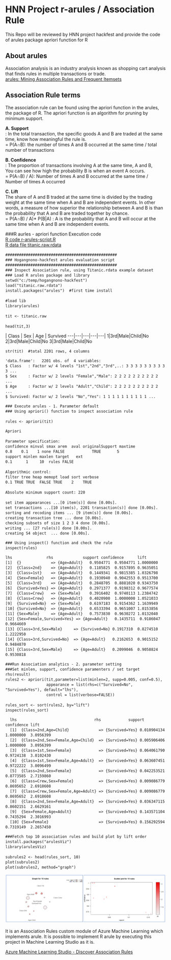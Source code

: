 # HNN Project r-arules / Association Rule
This Repo will be reviewed by HNN project hackfest and provide the code of arules package apriori function for R

## About arules
Association analysis is an industry analysis known as shopping cart analysis that finds rules in multiple transactions or trade.  
[arules: Mining Association Rules and Frequent Itemsets](https://cran.r-project.org/web/packages/arules/index.html)  

## Association Rule terms
The association rule can be found using the apriori function in the arules, the package of R. The apriori function is an algorithm for pruning by minimum support.  

**A. Support**  
: In the total transaction, the specific goods A and B are traded at the same time, know how meaningful the rule is.  
= P(A∩B): the number of times A and B occurred at the same time / total number of transactions  

**B. Confidence**  
: The proportion of transactions involving A at the same time, A and B,  
You can see how high the probability B is when an event A occurs.  
= P(A∩B) / A): Number of times A and B occurred at the same time / Number of times A occurred  

**C. Lift**  
The share of A and B traded at the same time is divided by the trading weight at the same time when A and B are independent events. In other words, a measure of how superior the relationship between A and B is than the probability that A and B are traded together by chance.  
= P(A∩B) / A)* P(B|A) : A is the probability that A and B will occur at the same time when A and B are independent events.  

###R aurles - apriori function Execution code  
[R code r-arules-script.R](r-arules-script.R)  
[R data file titanic.raw.rdata](data/titanic.raw.rdata)  

```
#################################################
### Hogangnono-hackfest arules evaluation script
#################################################
### Inspect Association rule, using Titanic.rdata example dataset 
### Load R arules package and library
setwd("c:/temp/hogangnono-hackfest")
load("titanic.raw.rdata")
install.packages("arules")  #first time install

#load lib
library(arules)

tit <- titanic.raw

head(tit,3)
```

| Class | Sex  | Age | Survived
---|---|---|---|---|
1|3rd|Male|Child|No
2|3rd|Male|Child|No
3|3rd|Male|Child|No

```
str(tit)  #total 2201 rows, 4 columns
```
  
```
'data.frame':	2201 obs. of  4 variables:
$ Class   : Factor w/ 4 levels "1st","2nd","3rd",..: 3 3 3 3 3 3 3 3 3 3 ...
$ Sex     : Factor w/ 2 levels "Female","Male": 2 2 2 2 2 2 2 2 2 2 ...
$ Age     : Factor w/ 2 levels "Adult","Child": 2 2 2 2 2 2 2 2 2 2 ...
$ Survived: Factor w/ 2 levels "No","Yes": 1 1 1 1 1 1 1 1 1 1 ...
```

```
### Execute arules - 1. Parameter default
### Using apriori() function to inspect association rule

rules <- apriori(tit)
```
  
```
Apriori

Parameter specification:
confidence minval smax arem  aval originalSupport maxtime
0.8    0.1    1 none FALSE            TRUE       5
support minlen maxlen target   ext
0.1      1     10  rules FALSE

Algorithmic control:
filter tree heap memopt load sort verbose
0.1 TRUE TRUE  FALSE TRUE    2    TRUE

Absolute minimum support count: 220 

set item appearances ...[0 item(s)] done [0.00s].
set transactions ...[10 item(s), 2201 transaction(s)] done [0.00s].
sorting and recoding items ... [9 item(s)] done [0.00s].
creating transaction tree ... done [0.00s].
checking subsets of size 1 2 3 4 done [0.00s].
writing ... [27 rule(s)] done [0.00s].
creating S4 object  ... done [0.00s].
```

```
### Using inspect() function and check the rule
inspect(rules)
```
  
```
lhs               rhs             support confidence      lift
[1]  {}             => {Age=Adult}   0.9504771  0.9504771 1.0000000
[2]  {Class=2nd}    => {Age=Adult}   0.1185825  0.9157895 0.9635051
[3]  {Class=1st}    => {Age=Adult}   0.1449341  0.9815385 1.0326798
[4]  {Sex=Female}   => {Age=Adult}   0.1930940  0.9042553 0.9513700
[5]  {Class=3rd}    => {Age=Adult}   0.2848705  0.8881020 0.9343750
[6]  {Survived=Yes} => {Age=Adult}   0.2971377  0.9198312 0.9677574
[7]  {Class=Crew}   => {Sex=Male}    0.3916402  0.9740113 1.2384742
[8]  {Class=Crew}   => {Age=Adult}   0.4020900  1.0000000 1.0521033
[9]  {Survived=No}  => {Sex=Male}    0.6197183  0.9154362 1.1639949
[10] {Survived=No}  => {Age=Adult}   0.6533394  0.9651007 1.0153856
[11] {Sex=Male}     => {Age=Adult}   0.7573830  0.9630272 1.0132040
[12] {Sex=Female,Survived=Yes} => {Age=Adult}   0.1435711  0.9186047 0.9664669
[13] {Class=3rd,Sex=Male}     => {Survived=No} 0.1917310  0.8274510 1.2222950
[14] {Class=3rd,Survived=No}  => {Age=Adult}   0.2162653  0.9015152 0.9484870
[15] {Class=3rd,Sex=Male}     => {Age=Adult}   0.2099046  0.9058824 0.9530818
```

```
###Run Association analytics - 2. parameter setting
###Set minlen, support, confidence paramenters / set target rhs(result)
rules2 <- apriori(tit,parameter=list(minlen=2, supp=0.005, conf=0.5), 
                  appearance = list(rhs=c("Survived=No", "Survived=Yes"), default="lhs"),
                  control = list(verbose=FALSE))

rules_sort <- sort(rules2, by="lift")
inspect(rules_sort)
```

```
  lhs                                  rhs            support     confidence lift     
  [1]  {Class=2nd,Age=Child}             => {Survived=Yes} 0.010904134 1.0000000  3.0956399
  [2]  {Class=2nd,Sex=Female,Age=Child}  => {Survived=Yes} 0.005906406 1.0000000  3.0956399
  [3]  {Class=1st,Sex=Female}            => {Survived=Yes} 0.064061790 0.9724138  3.0102430
  [4]  {Class=1st,Sex=Female,Age=Adult}  => {Survived=Yes} 0.063607451 0.9722222  3.0096499
  [5]  {Class=2nd,Sex=Female}            => {Survived=Yes} 0.042253521 0.8773585  2.7159860
  [6]  {Class=Crew,Sex=Female}           => {Survived=Yes} 0.009086779 0.8695652  2.6918608
  [7]  {Class=Crew,Sex=Female,Age=Adult} => {Survived=Yes} 0.009086779 0.8695652  2.6918608
  [8]  {Class=2nd,Sex=Female,Age=Adult}  => {Survived=Yes} 0.036347115 0.8602151  2.6629161
  [9]  {Sex=Female,Age=Adult}            => {Survived=Yes} 0.143571104 0.7435294  2.3016993
  [10] {Sex=Female}                      => {Survived=Yes} 0.156292594 0.7319149  2.2657450
```

```
###Fetch top 10 association rules and build plot by lift order 
install.packages("arulesViz")
library(arulesViz)
  
subrules2 <- head(rules_sort, 10)
plot(subrules2)
plot(subrules2, method="graph")
```

![R arules plot](images/aurles-plot-00.png)  

It is an Association Rules custom module of Azure Machine Learning which implements arule. It is possible to implement R arule by executing this project in Machine Learning Studio as it is.  

[Azure Machine Learning Studio - Discover Association Rules](https://gallery.cortanaintelligence.com/CustomModule/Discover-Association-Rules-1)  
 
